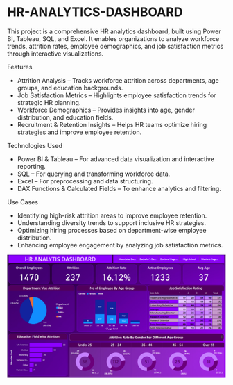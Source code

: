 # HR-ANALYTICS-DASHBOARD

This project is a comprehensive HR analytics dashboard, built using Power BI, Tableau, SQL, and Excel. It enables organizations to analyze workforce trends, attrition rates, employee demographics, and job satisfaction metrics through interactive visualizations.

Features
- Attrition Analysis – Tracks workforce attrition across departments, age groups, and education backgrounds.
- Job Satisfaction Metrics – Highlights employee satisfaction trends for strategic HR planning.
- Workforce Demographics – Provides insights into age, gender distribution, and education fields.
- Recruitment & Retention Insights – Helps HR teams optimize hiring strategies and improve employee retention.
  
Technologies Used
- Power BI & Tableau – For advanced data visualization and interactive reporting.
- SQL – For querying and transforming workforce data.
- Excel – For preprocessing and data structuring.
- DAX Functions & Calculated Fields – To enhance analytics and filtering.
  
Use Cases
- Identifying high-risk attrition areas to improve employee retention.
- Understanding diversity trends to support inclusive HR strategies.
- Optimizing hiring processes based on department-wise employee distribution.
- Enhancing employee engagement by analyzing job satisfaction metrics.


![image_alt](https://github.com/Inzamx/HR-ANALYTICS-DASHBOARD/blob/68557591e5590f768bc5047ee93e7d19d8178647/Screenshot%202025-06-03%20175018.png)
